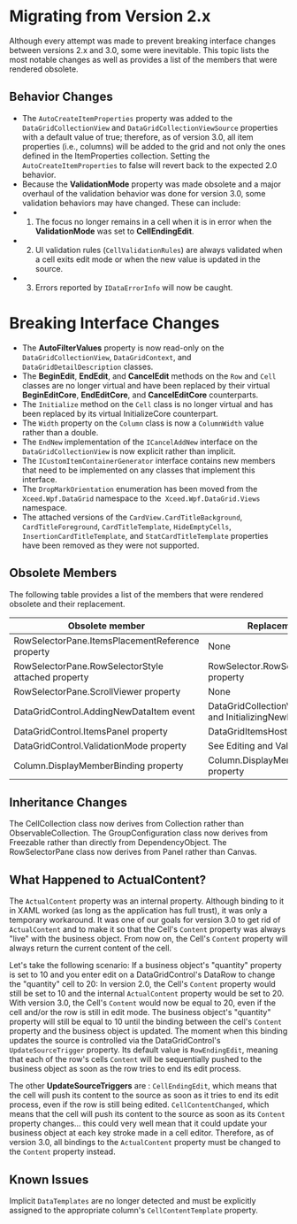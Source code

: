 # Migrating from Version 2.x

Although every attempt was made to prevent breaking interface changes between versions 2.x and 3.0, some were inevitable. This topic lists the most notable changes as well as provides a list of the members that were rendered obsolete.

## Behavior Changes
- The `AutoCreateItemProperties` property was added to the `DataGridCollectionView` and `DataGridCollectionViewSource` properties with a default value of true; therefore, as of version 3.0, all item properties (i.e., columns) will be added to the grid and not only the ones defined in the ItemProperties collection. Setting the `AutoCreateItemProperties` to false will revert back to the expected 2.0 behavior.
- Because the **ValidationMode** property was made obsolete and a major overhaul of the validation behavior was done for version 3.0, some validation behaviors may have changed. These can include:
- 1. The focus no longer remains in a cell when it is in error when the **ValidationMode** was set to **CellEndingEdit**.
- 2. UI validation rules (`CellValidationRules`) are always validated when a cell exits edit mode or when the new value is updated in the source.
- 3. Errors reported by `IDataErrorInfo` will now be caught.

# Breaking Interface Changes
- The **AutoFilterValues** property is now read-only on the `DataGridCollectionView`, `DataGridContext`, and `DataGridDetailDescription` classes.
- The **BeginEdit**, **EndEdit**, and **CancelEdit** methods on the `Row` and `Cell` classes are no longer virtual and have been replaced by their virtual **BeginEditCore**, **EndEditCore**, and **CancelEditCore** counterparts. 
- The `Initialize` method on the `Cell` class is no longer virtual and has been replaced by its virtual InitializeCore counterpart.
- The `Width` property on the `Column` class is now a `ColumnWidth` value rather than a double.
- The `EndNew` implementation of the `ICancelAddNew` interface on the `DataGridCollectionView` is now explicit rather than implicit.
- The `ICustomItemContainerGenerator` interface contains new members that need to be implemented on any classes that implement this interface.
- The `DropMarkOrientation` enumeration has been moved from the `Xceed.Wpf.DataGrid` namespace to the` Xceed.Wpf.DataGrid.Views` namespace.
- The attached versions of the `CardView.CardTitleBackground`, `CardTitleForeground`, `CardTitleTemplate`, `HideEmptyCells`, `InsertionCardTitleTemplate`, and `StatCardTitleTemplate` properties have been removed as they were not supported.

## Obsolete Members
The following table provides a list of the members that were rendered obsolete and their replacement.


|Obsolete member|	Replacement member|	Type|
|---------------|-------------------|-----|
|RowSelectorPane.ItemsPlacementReference property	|None	|Error|
|RowSelectorPane.RowSelectorStyle attached property	|RowSelector.RowSelectorStyle attached property	|Error|
|RowSelectorPane.ScrollViewer property	|None	|Error|
|DataGridControl.AddingNewDataItem event	|DataGridCollectionView.CreatingNewItem and InitializingNewItem events	|Warning|
|DataGridControl.ItemsPanel property	|DataGridItemsHost class	|Warning|
|DataGridControl.ValidationMode property	|See Editing and Validating topic	|Warning|
|Column.DisplayMemberBinding property	|Column.DisplayMemberBindingInfo property	|Warning|

## Inheritance Changes
The CellCollection class now derives from Collection rather than ObservableCollection.
The GroupConfiguration class now derives from Freezable rather than directly from DependencyObject.
The RowSelectorPane class now derives from Panel rather than Canvas.

## What Happened to ActualContent?
The `ActualContent` property was an internal property. Although binding to it in XAML worked (as long as the application has full trust), it was only a temporary workaround. It was one of our goals for version 3.0 to get rid of `ActualContent` and to make it so that the Cell's `Content` property was always "live" with the business object. From now on, the Cell's `Content` property will always return the current content of the cell.

Let's take the following scenario: If a business object's "quantity" property is set to 10 and you enter edit on a DataGridControl's DataRow to change the "quantity" cell to 20: In version 2.0, the Cell's `Content` property would still be set to 10 and the internal `ActualContent` property would be set to 20. With version 3.0, the Cell's `Content` would now be equal to 20, even if the cell and/or the row is still in edit mode. The business object's "quantity" property will still be equal to 10 until the binding between the cell's `Content` property and the business object is updated. The moment when this binding updates the source is controlled via the DataGridControl's `UpdateSourceTrigger` property. Its default value is `RowEndingEdit`, meaning that each of the row's cells `Content` will be sequentially pushed to the business object as soon as the row tries to end its edit process.

The other **UpdateSourceTriggers** are : `CellEndingEdit`, which means that the cell will push its content to the source as soon as it tries to end its edit process, even if the row is still being edited. `CellContentChanged`, which means that the cell will push its content to the source as soon as its `Content` property changes... this could very well mean that it could update your business object at each key stroke made in a cell editor. Therefore, as of version 3.0, all bindings to the `ActualContent` property must be changed to the `Content` property instead.

## Known Issues
Implicit `DataTemplates` are no longer detected and must be explicitly assigned to the appropriate column's `CellContentTemplate` property.